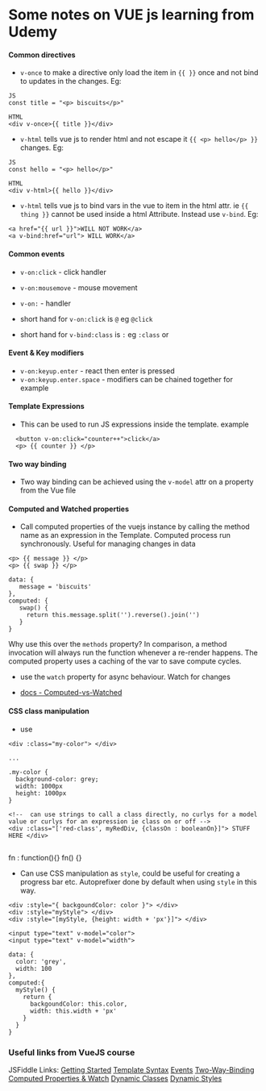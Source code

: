 # Some notes on VUE js learning from Udemy

#### Common directives
-  `v-once` to make a directive only load the item in `{{ }}` once and not bind to updates in the changes. Eg:
```
JS
const title = "<p> biscuits</p>"

HTML
<div v-once>{{ title }}</div>
```

- `v-html` tells vue js to render html and not escape it  `{{ <p> hello</p> }}` changes. Eg:
```
JS
const hello = "<p> hello</p>"

HTML
<div v-html>{{ hello }}</div>
```

- `v-html` tells vue js to bind vars in the vue to item in the html attr. ie `{{ thing }}` cannot be used inside a html Attribute. Instead use `v-bind`. Eg:
```
<a href="{{ url }}">WILL NOT WORK</a>
<a v-bind:href="url"> WILL WORK</a>
```

#### Common events
- `v-on:click` - click handler
- `v-on:mousemove` - mouse movement
- `v-on:` -  handler

- short hand for `v-on:click` is `@` eg `@click`
- short hand for `v-bind:class` is `:` eg `:class` or

#### Event & Key modifiers
- `v-on:keyup.enter` - react then enter is pressed
- `v-on:keyup.enter.space` - modifiers can be chained together for example


#### Template Expressions
 - This can be used to run JS expressions inside the template. example
```
  <button v-on:click="counter++">click</a>
  <p> {{ counter }} </p>
```

#### Two way binding
- Two way binding can be achieved using the `v-model` attr on a property from the Vue file


#### Computed and Watched properties
 - Call computed properties of the vuejs instance by calling the method name as an expression in the Template. Computed process run synchronously. Useful for managing changes in data

```
<p> {{ message }} </p>
<p> {{ swap }} </p>

data: {
   message = 'biscuits'
},
computed: {
   swap() {
     return this.message.split('').reverse().join('')
   }
}
```

Why use this over the `methods` property? In comparison, a method invocation will always run the function whenever a re-render happens. The computed  property uses a caching of the var to save compute cycles.

- use the `watch` property for async behaviour. Watch for changes

- [docs - Computed-vs-Watched](https://vuejs.org/v2/guide/computed.html#Computed-vs-Watched-Property)

#### CSS class manipulation
- use
```
<div :class="my-color"> </div>

...

.my-color {
  background-color: grey;
  width: 1000px
  height: 1000px
}

<!--  can use strings to call a class directly, no curlys for a model value or curlys for an expression ie class on or off -->
<div :class="['red-class', myRedDiv, {classOn : booleanOn}]"> STUFF HERE </div>


```
fn : function(){}
fn() {}



- Can use CSS manipulation as `style`, could be useful for creating a progress bar etc. Autoprefixer done by default when using `style` in this way.
```
<div :style="{ backgoundColor: color }"> </div>
<div :style="myStyle"> </div>
<div :style="[myStyle, {height: width + 'px'}]"> </div>

<input type="text" v-model="color">
<input type="text" v-model="width">

data: {
  color: 'grey',
  width: 100
},
computed:{
  myStyle() {
    return {
      backgoundColor: this.color,
      width: this.width + 'px'
    }
  }
}
```



### Useful links from VueJS course
JSFiddle Links:
[Getting Started](https://jsfiddle.net/smax/pcjtcmdm/)
[Template Syntax](https://jsfiddle.net/smax/bkk97b7g/)
[Events](https://jsfiddle.net/smax/7zdak05g/)
[Two-Way-Binding](https://jsfiddle.net/smax/ut0tsbcu/)
[Computed Properties & Watch](https://jsfiddle.net/smax/yLjqxmw0/)
[Dynamic Classes](https://jsfiddle.net/smax/gowg40ym/)
[Dynamic Styles](https://jsfiddle.net/smax/3rvdLq5y/)

